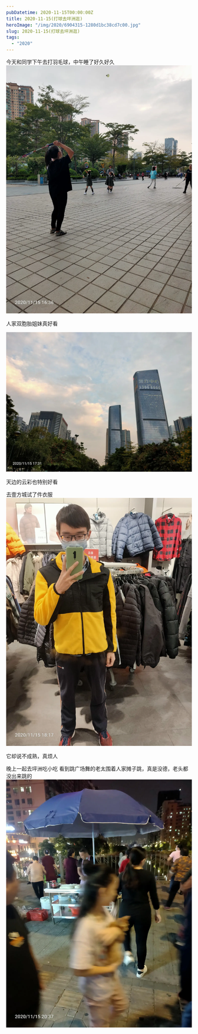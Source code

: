 ```yaml
---
pubDatetime: 2020-11-15T00:00:00Z
title: 2020-11-15(打球去坪洲逛)
heroImage: "/img/2020/6904315-1280d1bc38cd7c00.jpg"
slug: 2020-11-15(打球去坪洲逛)
tags:
  - "2020"
---
```


今天和同学下午去打羽毛球，中午睡了好久好久
![](../../../../public/img/2020/6904315-1280d1bc38cd7c00.jpg)

人家双胞胎姐妹真好看

![](../../../../public/img/2020/6904315-19ceea026001f0a0.jpg)

天边的云彩也特别好看

去壹方城试了件衣服![](../../../../public/img/2020/6904315-8a8ccfefdc5d9da2.jpg)

它却说不成熟，真烦人

晚上一起去坪洲吃小吃
看到跳广场舞的老太围着人家摊子跳，真是没德，老头都没出来跳的![](../../../../public/img/2020/6904315-a2182e6369784d75.jpg)
